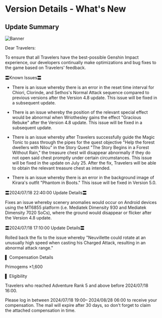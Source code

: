 # Version Details - What's New 
## Update Summary
![Banner](https://sdk.hoyoverse.com/upload/announcement/2020/11/11/0c4d0c742dde8334be30352fa3f5fb5b_4067277611421326976.jpg)

Dear Travelers:

To ensure that all Travelers have the best-possible Genshin Impact experience, our developers continually make optimizations and bug fixes to the game based on Travelers' feedback.

〓Known Issues〓

- There is an issue whereby there is an error in the reset time interval for Chiori, Clorinde, and Sethos's Normal Attack sequence compared to previous versions after the Version 4.8 update. This issue will be fixed in a subsequent update.

- There is an issue whereby the position of the relevant special effect would be abnormal when Wriothesley gains the effect "Gracious Rebuke" after the Version 4.8 update. This issue will be fixed in a subsequent update.

- There is an issue whereby after Travelers successfully guide the Magic Tonic to pass through the pipes for the quest objective "Help the forest dwellers with Nilou” in the Story Quest "The Story Begins in a Forest Without Rain," the treasure chest will disappear abnormally if they do not open said chest promptly under certain circumstances. This issue will be fixed in the update on July 25. After the fix, Travelers will be able to obtain the relevant treasure chest as intended.

- There is an issue whereby there is an error in the background image of Kirara's outfit "Phantom in Boots." This issue will be fixed in Version 5.0.

〓<t class="t_gl" contenteditable="false">2024/07/18 22:40:00</t> Update Details〓

Fixes an issue whereby scenery anomalies would occur on Android devices using the MT6855 platform (i.e. Mediatek Dimensity 930 and Mediatek Dimensity 7020 SoCs), where the ground would disappear or flicker after the Version 4.8 update.

〓<t class="t_gl" contenteditable="false">2024/07/18 17:10:00</t> Update Details〓

Rolled back the fix to the issue whereby "Neuvillette could rotate at an unusually high speed when casting his Charged Attack, resulting in an abnormal attack range."

▌ Compensation Details

Primogems ×1,600

▌ Eligibility

Travelers who reached Adventure Rank 5 and above before <t class="t_gl" contenteditable="false">2024/07/18 16:00</t>.

Please log in between <t class="t_gl" contenteditable="false">2024/07/18 19:00</t>– <t class="t_gl" contenteditable="false">2024/08/28 06:00</t> to receive your compensation. The mail will expire after 30 days, so don't forget to claim the attached compensation in time.
